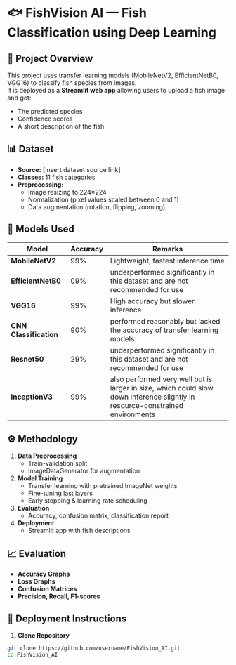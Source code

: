 # 🐟 FishVision AI — Fish Classification using Deep Learning

## 📌 Project Overview
This project uses transfer learning models (MobileNetV2, EfficientNetB0, VGG16) to classify fish species from images.  
It is deployed as a **Streamlit web app** allowing users to upload a fish image and get:
- The predicted species
- Confidence scores
- A short description of the fish

## 📊 Dataset
- **Source:** [Insert dataset source link]
- **Classes:** 11 fish categories
- **Preprocessing:**
  - Image resizing to 224×224
  - Normalization (pixel values scaled between 0 and 1)
  - Data augmentation (rotation, flipping, zooming)

## 🧠 Models Used
| Model         | Accuracy | Remarks |
|---------------|----------|---------|
| **MobileNetV2** |  99%    | Lightweight, fastest inference time |
| **EfficientNetB0** | 09%      | underperformed significantly in this dataset and are not recommended for use |
| **VGG16**       | 99%      | High accuracy but slower inference |
|**CNN Classification**|   90%     |  performed reasonably but lacked the accuracy of transfer learning models |
|**Resnet50**   |      29%      | underperformed significantly in this dataset and are not recommended for use |
|**InceptionV3**|    99%         | also performed very well but is larger in size, which could slow down inference slightly in resource-constrained environments | 
## ⚙️ Methodology
1. **Data Preprocessing**
   - Train-validation split
   - ImageDataGenerator for augmentation
2. **Model Training**
   - Transfer learning with pretrained ImageNet weights
   - Fine-tuning last layers
   - Early stopping & learning rate scheduling
3. **Evaluation**
   - Accuracy, confusion matrix, classification report
4. **Deployment**
   - Streamlit app with fish descriptions

## 📈 Evaluation
- **Accuracy Graphs**
- **Loss Graphs**
- **Confusion Matrices**
- **Precision, Recall, F1-scores**

## 🚀 Deployment Instructions
1. **Clone Repository**
```bash
git clone https://github.com/username/FishVision_AI.git
cd FishVision_AI
